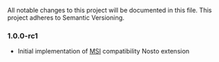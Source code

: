 All notable changes to this project will be documented in this file. This project adheres to Semantic Versioning.

### 1.0.0-rc1
* Initial implementation of [MSI](https://devdocs.magento.com/guides/v2.3/inventory/) compatibility Nosto extension
